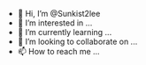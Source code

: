 - 👋 Hi, I’m @Sunkist2lee
- 👀 I’m interested in ...
- 🌱 I’m currently learning ...
- 💞️ I’m looking to collaborate on ...
- 📫 How to reach me ...

<!---
Sunkist2lee/Sunkist2lee is a ✨ special ✨ repository because its `README.md` (this file) appears on your GitHub profile.
You can click the Preview link to take a look at your changes.
--->
